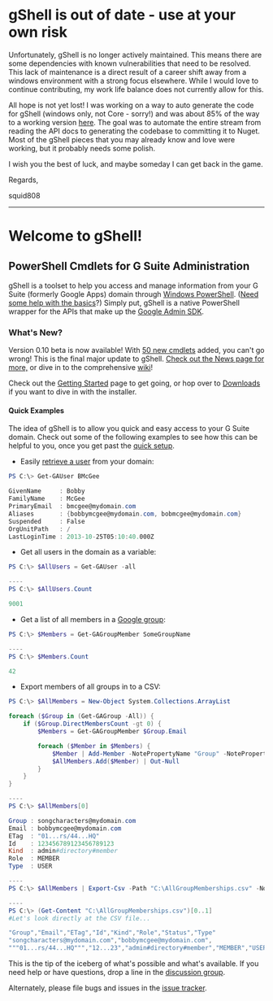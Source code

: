 # gShell is out of date - use at your own risk
Unfortunately, gShell is no longer actively maintained. This means there are some dependencies with known vulnerabilities that need to be resolved. This lack of maintenance is a direct result of a career shift away from a windows environment with a strong focus elsewhere. While I would love to continue contributing, my work life balance does not currently allow for this. 

All hope is not yet lost! I was working on a way to auto generate the code for gShell (windows only, not Core - sorry!) and was about 85% of the way to a working version [here](https://github.com/squid808/gShellApiGenerator). The goal was to automate the entire stream from reading the API docs to generating the codebase to committing it to Nuget. Most of the gShell pieces that you may already know and love were working, but it probably needs some polish.

I wish you the best of luck, and maybe someday I can get back in the game.

Regards,

squid808



---


# Welcome to gShell!

## PowerShell Cmdlets for G Suite Administration
gShell is a toolset to help you access and manage information from your G Suite (formerly Google Apps) domain through [Windows PowerShell](http://en.wikipedia.org/wiki/Windows_PowerShell). ([Need some help with the basics](https://github.com/squid808/gShell/wiki/PowerShell-Basics)?)
Simply put, gShell is a native PowerShell wrapper for the APIs that make up the [Google Admin SDK](https://developers.google.com/admin-sdk/).

### What's New?
Version 0.10 beta is now available! With [50 new cmdlets](https://github.com/squid808/gShell/wiki/Cmdlets-Index) added, you can't go wrong! This is the final major update to gShell. [Check out the News page for more,](https://github.com/squid808/gShell/wiki/News) or dive in to the comprehensive [wiki](https://github.com/squid808/gShell/wiki)!

Check out the [Getting Started](https://github.com/squid808/gShell/wiki/Getting-Started) page to get going, or hop over to [Downloads](https://github.com/squid808/gShell/wiki/Downloads) if you want to dive in with the installer.

#### Quick Examples
The idea of gShell is to allow you quick and easy access to your G Suite domain. Check out some of the following examples to see how this can be helpful to you, once you get past the [quick setup](https://github.com/squid808/gShell/wiki/Getting-Started).

- Easily [retrieve a user](https://github.com/squid808/gShell/wiki/Get-GAUser) from your domain:

```PowerShell
PS C:\> Get-GAUser BMcGee

GivenName     : Bobby
FamilyName    : McGee
PrimaryEmail  : bmcgee@mydomain.com
Aliases       : {bobbymcgee@mydomain.com, bobmcgee@mydomain.com}
Suspended     : False
OrgUnitPath   : /
LastLoginTime : 2013-10-25T05:10:40.000Z
```
- Get all users in the domain as a variable:

```PowerShell
PS C:\> $AllUsers = Get-GAUser -all

----
PS C:\> $AllUsers.Count

9001
```

- Get a list of all members in a [Google group](https://github.com/squid808/gShell/wiki/Get-GAGroupMember):

```PowerShell
PS C:\> $Members = Get-GAGroupMember SomeGroupName

----
PS C:\> $Members.Count

42
```
- Export members of all groups in to a CSV:

```PowerShell
PS C:\> $AllMembers = New-Object System.Collections.ArrayList

foreach ($Group in (Get-GAGroup -All)) {
    if ($Group.DirectMembersCount -gt 0) {
        $Members = Get-GAGroupMember $Group.Email

        foreach ($Member in $Members) {
            $Member | Add-Member -NotePropertyName "Group" -NotePropertyValue $Group.Email
            $AllMembers.Add($Member) | Out-Null
        }
    }
}

----
PS C:\> $AllMembers[0]

Group : songcharacters@mydomain.com
Email : bobbymcgee@mydomain.com
ETag  : "01...rs/44...HQ"
Id    : 123456789123456789123
Kind  : admin#directory#member
Role  : MEMBER
Type  : USER

----
PS C:\> $AllMembers | Export-Csv -Path "C:\AllGroupMemberships.csv" -NoTypeInformation

----
PS C:\> (Get-Content "C:\AllGroupMemberships.csv")[0..1]
#Let's look directly at the CSV file...

"Group","Email","ETag","Id","Kind","Role","Status","Type"
"songcharacters@mydomain.com","bobbymcgee@mydomain.com",
"""01...rs/44...HQ""","12...23","admin#directory#member","MEMBER","USER"

```

This is the tip of the iceberg of what's possible and what's available. If you need help or have questions, drop a line in the [discussion group](https://github.com/squid808/gShell/wiki/Discussion-Groups).

Alternately, please file bugs and issues in the [issue tracker](https://github.com/squid808/gShell/issues).

